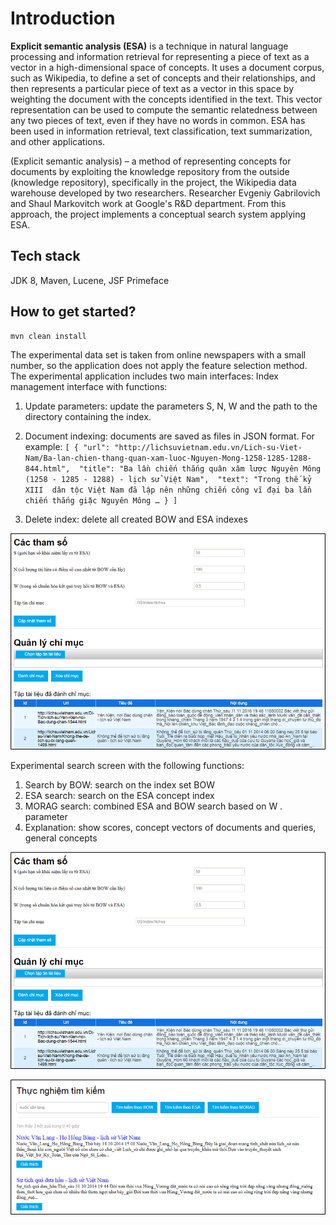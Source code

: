 # Introduction

**Explicit semantic analysis (ESA)** is a technique in natural language processing and information retrieval for representing a piece of text as a vector in a high-dimensional space of concepts. 
It uses a document corpus, such as Wikipedia, to define a set of concepts and their relationships, and then represents a particular piece of text as a vector in this space by weighting 
the document with the concepts identified in the text. This vector representation can be used to compute the semantic relatedness between any two pieces of text, even if they have no words in common. 
ESA has been used in information retrieval, text classification, text summarization, and other applications.

(Explicit semantic analysis) – a method of representing concepts for documents by exploiting the knowledge repository from the outside (knowledge repository), 
specifically in the project, the Wikipedia data warehouse developed by two researchers. Researcher Evgeniy Gabrilovich and Shaul Markovitch work at Google's R&D department. 
From this approach, the project implements a conceptual search system applying ESA.

## Tech stack

JDK 8, Maven, Lucene, JSF Primeface


## How to get started?

```shell
mvn clean install
```

The experimental data set is taken from online newspapers with a small number, so the application does not apply the feature selection method. The experimental application includes two main interfaces:
Index management interface with functions:
1. Update parameters: update the parameters S, N, W and the path to the directory containing the index.
2. Document indexing: documents are saved as files in JSON format. For example:
`[ { "url": "http://lichsuvietnam.edu.vn/Lich-su-Viet-Nam/Ba-lan-chien-thang-quan-xam-luoc-Nguyen-Mong-1258-1285-1288-844.html", 
"title": "Ba lần chiến thắng quân xâm lược Nguyên Mông (1258 - 1285 - 1288) - lịch sử Việt Nam", 
"text": "Trong thế kỷ XIII  dân tộc Việt Nam đã lập nên những chiến công vĩ đại ba lần chiến thắng giặc Nguyên Mông … } ]`

3. Delete index: delete all created BOW and ESA indexes

![img_2.png](img_2.png)

Experimental search screen with the following functions:
1. Search by BOW: search on the index set BOW
2. ESA search: search on the ESA concept index
3. MORAG search: combined ESA and BOW search based on W . parameter
4. Explanation: show scores, concept vectors of documents and queries, general concepts

![img_3.png](img_3.png)

![img_4.png](img_4.png)